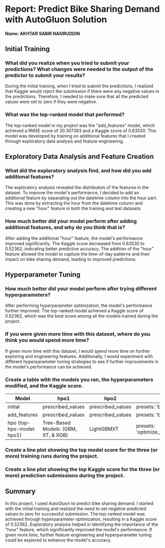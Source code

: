 # Report: Predict Bike Sharing Demand with AutoGluon Solution
#### Name: AKHTAR SABIR NASIRUDDIN

## Initial Training
### What did you realize when you tried to submit your predictions? What changes were needed to the output of the predictor to submit your results?
During the initial training, when I tried to submit the predictions, I realized that Kaggle would reject the submission if there were any negative values in the predictions. Therefore, I needed to make sure that all the predicted values were set to zero if they were negative.

### What was the top-ranked model that performed?
The top-ranked model in my project was the "add_features" model, which achieved a RMSE score of 30.307393 and a Kaggle score of 0.63530. This model was developed by training on additional features that I created through exploratory data analysis and feature engineering.

## Exploratory Data Analysis and Feature Creation
### What did the exploratory analysis find, and how did you add additional features?
The exploratory analysis revealed the distribution of the features in the dataset. To improve the model's performance, I decided to add an additional feature by separating out the datetime column into the hour part. This was done by extracting the hour from the datetime column and creating a new "hour" feature in both the training and test datasets.

### How much better did your model perform after adding additional features, and why do you think that is?
After adding the additional "hour" feature, the model's performance improved significantly. The Kaggle score decreased from 0.63530 to 0.52362, indicating better predictive accuracy. The addition of the "hour" feature allowed the model to capture the time-of-day patterns and their impact on bike sharing demand, leading to improved predictions.

## Hyperparameter Tuning
### How much better did your model perform after trying different hyperparameters?
After performing hyperparameter optimization, the model's performance further improved. The top-ranked model achieved a Kaggle score of 0.52362, which was the best score among all the models trained during the project.

### If you were given more time with this dataset, where do you think you would spend more time?
If given more time with this dataset, I would spend more time on further exploring and engineering features. Additionally, I would experiment with different hyperparameter tuning strategies to see if further improvements in the model's performance can be achieved.

### Create a table with the models you ran, the hyperparameters modified, and the Kaggle score.

| Model            | hpo1                            | hpo2           | hpo3                                | Score   |
|------------------|---------------------------------|----------------|-------------------------------------|---------|
| initial          | prescribed_values               | prescribed_values | presets: 'best quality'          | 1.80439 |
| add_features     | prescribed_values               | prescribed_values | presets: 'best quality'          | 0.63530 |
| hpo (top-hpo-model: hpo1) | Tree-Based Models: (GBM, XT, & XGB) | LightGBMXT     | presets: 'optimize_for_deployment' | 0.52362 |

### Create a line plot showing the top model score for the three (or more) training runs during the project.
 
### Create a line plot showing the top Kaggle score for the three (or more) prediction submissions during the project.
 

## Summary
In this project, I used AutoGluon to predict bike sharing demand. I started with the initial training and realized the need to set negative predicted values to zero for successful submission. The top-ranked model was achieved through hyperparameter optimization, resulting in a Kaggle score of 0.52362. Exploratory analysis helped in identifying the importance of the "hour" feature, which significantly improved the model's performance. If given more time, further feature engineering and hyperparameter tuning could be explored to enhance the model's accuracy.
